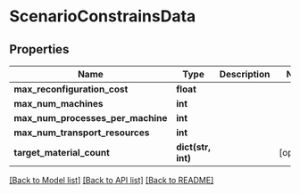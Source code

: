 # ScenarioConstrainsData

## Properties
Name | Type | Description | Notes
------------ | ------------- | ------------- | -------------
**max_reconfiguration_cost** | **float** |  | 
**max_num_machines** | **int** |  | 
**max_num_processes_per_machine** | **int** |  | 
**max_num_transport_resources** | **int** |  | 
**target_material_count** | **dict(str, int)** |  | [optional] 

[[Back to Model list]](../README.md#documentation-for-models) [[Back to API list]](../README.md#documentation-for-api-endpoints) [[Back to README]](../README.md)

